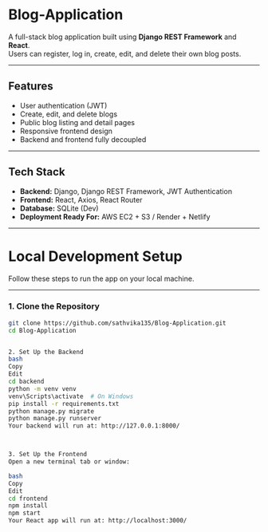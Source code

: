 # Blog-Application

A full-stack blog application built using **Django REST Framework** and **React**.  
Users can register, log in, create, edit, and delete their own blog posts.

---

##  Features

-  User authentication (JWT)
-  Create, edit, and delete blogs
-  Public blog listing and detail pages
-  Responsive frontend design
-  Backend and frontend fully decoupled

---

##  Tech Stack

-  **Backend:** Django, Django REST Framework, JWT Authentication
-  **Frontend:** React, Axios, React Router
-  **Database:** SQLite (Dev)
-  **Deployment Ready For:** AWS EC2 + S3 / Render + Netlify

---

# Local Development Setup

Follow these steps to run the app on your local machine.

---

###  1. Clone the Repository

```bash
git clone https://github.com/sathvika135/Blog-Application.git
cd Blog-Application


2. Set Up the Backend
bash
Copy
Edit
cd backend
python -m venv venv
venv\Scripts\activate  # On Windows
pip install -r requirements.txt
python manage.py migrate
python manage.py runserver
Your backend will run at: http://127.0.0.1:8000/



3. Set Up the Frontend
Open a new terminal tab or window:

bash
Copy
Edit
cd frontend
npm install
npm start
Your React app will run at: http://localhost:3000/